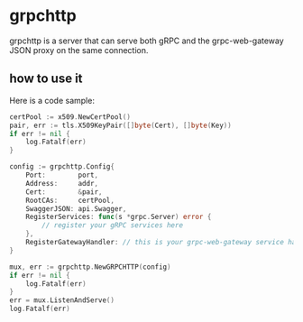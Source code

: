 # grpchttp

grpchttp is a server that can serve both gRPC and the grpc-web-gateway JSON proxy on the same connection.

## how to use it

Here is a code sample:

```go
certPool := x509.NewCertPool()
pair, err := tls.X509KeyPair([]byte(Cert), []byte(Key))
if err != nil {
    log.Fatalf(err)
}

config := grpchttp.Config{
    Port:        port,
    Address:     addr,
    Cert:        &pair,
    RootCAs:     certPool,
    SwaggerJSON: api.Swagger,
    RegisterServices: func(s *grpc.Server) error {
        // register your gRPC services here
    },
    RegisterGatewayHandler: // this is your grpc-web-gateway service handler,
}

mux, err := grpchttp.NewGRPCHTTP(config)
if err != nil {
    log.Fatalf(err)
}
err = mux.ListenAndServe()
log.Fatalf(err)
```
